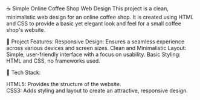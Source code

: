 ☕ Simple Online Coffee Shop Web Design
This project is a clean, minimalistic web design for an online coffee shop. It is created using HTML and CSS to provide a basic yet elegant look and feel for a small coffee shop's website.

📑 Project Features:
Responsive Design: Ensures a seamless experience across various devices and screen sizes.
Clean and Minimalistic Layout: Simple, user-friendly interface with a focus on usability.
Basic Styling: HTML and CSS, no frameworks used. 

📂 Tech Stack:

HTML5: Provides the structure of the website.<br>
CSS3: Adds styling and layout to create an attractive, responsive design.
